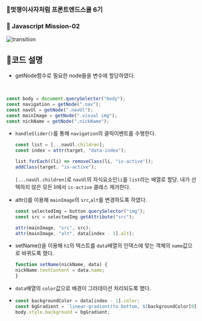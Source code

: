 ### 🦁멋쟁이사자처럼 프론트엔드스쿨 6기
### 💎 Javascript Mission-02

![transition](https://github.com/GwonH/lion-javascript/assets/130988491/6481a11a-0615-41c2-b44c-f52cb1c1cc6a)

## 🔖코드 설명
- getNode함수로 필요한 node들을 변수에 할당하였다.  
</br>

  ```js 
  const body = document.querySelector("body");
  const navigation = getNode(".nav");
  const navUl = getNode(".navUl");
  const mainImage = getNode(".visual img");
  const nickName = getNode(".nickName");
  ```

- `handleSlider()`를 통해 `navigation`의 클릭이벤트를 수행한다. 
  
  ```js
  const list = [...navUl.children];
  const index = attr(target, "data-index");

  list.forEach((li) => removeClass(li, "is-active"));
  addClass(target, "is-active");
  ```
  `[...navUl.children]`로 `navUl`의 자식요소인`li`를 `list`라는 배열로 할당. 내가 선택하지 않은 모든 li에서 `is-active` 클래스 제거한다.

- attr()를 이용해 `mainImage`의 `src`,`alt`를 변경하도록 하였다.

  ```js
  const selectedImg = button.querySelector("img");
  const src = selectedImg.getAttribute("src");

  attr(mainImage, "src", src);
  attr(mainImage, "alt", data[index - 1].alt);
  ```


- setName()을 이용해 `h1`의 텍스트를 `data`배열의 인덱스에 맞는 객체의 `name`값으로 바뀌도록 했다.

  ```js
  function setName(nickName, data) {
  nickName.textContent = data.name;
  }
  ```
- `data`배열의 `color`값으로 배경이 그라데이션 처리되도록 했다.
- 
  ```js
  const backgroundColor = data[index - 1].color;
  const bgGradient = `linear-gradient(to bottom, ${backgroundColor[0]}, ${backgroundColor[1]})`;
  body.style.background = bgGradient;
  ```